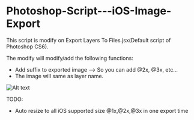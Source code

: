 # Photoshop-Script---iOS-Image-Export
This script is modify on Export Layers To Files.jsx(Default script of Photoshop CS6).

The modify will modify/add the following functions:
+ Add suffix to exported image --> So you can add @2x, @3x, etc...
+ The image will same as layer name.

![Alt text](https://gyazo.com/a1143e1570fbe2070f79aeea203f043c?raw=true "Demo")


TODO: 
+ Auto resize to all iOS supported size @1x,@2x,@3x in one export time
